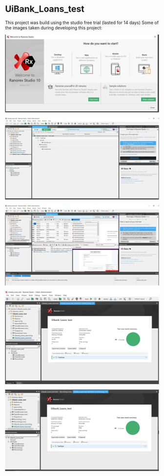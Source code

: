 # UiBank_Loans_test

This project was build using the studio free trial (lasted for 14 days)
Some of the images taken during developing this project:

![Starting a project](Capture.JPG)

![Starting a project](Capture2.JPG)

![Starting a project](Capture3.JPG)

![Starting a project](Capture4.JPG)

![Starting a project](Capture5.JPG)


